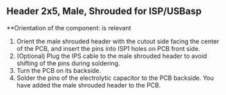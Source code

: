 ## Header 2x5, Male, Shrouded for ISP/USBasp

**Orientation of the component: is relevant

1. Orient the male shrouded header with the cutout side facing the center of the PCB, and insert the pins into ISP1 holes on PCB front side.
2. (Optional) Plug the IPS cable to the male shrouded header to avoid shifting of the pins during soldering.
3. Turn the PCB on its backside.
4. Solder the pins of the electrolytic capacitor to the PCB backside. 
You have added the male shrouded header to the PCB.
